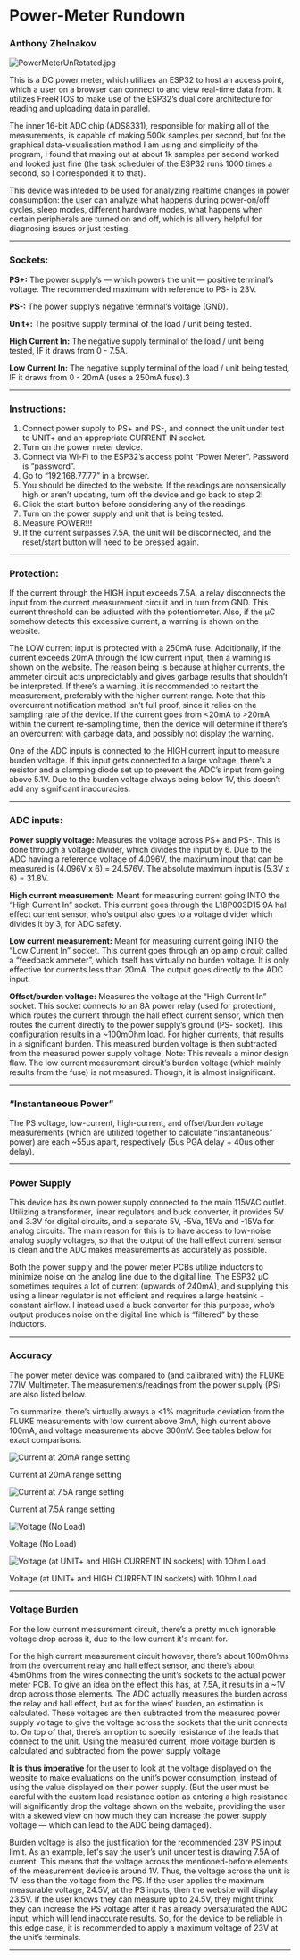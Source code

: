 # Power-Meter Rundown

### Anthony Zhelnakov

![PowerMeterUnRotated.jpg](Images/PowerMeterUnRotated.jpg)

This is a DC power meter, which utilizes an ESP32 to host an access point, which a user on a browser can connect to and view real-time data from. It utilizes FreeRTOS to make use of the ESP32’s dual core architecture for reading and uploading data in parallel.

The inner 16-bit ADC chip (ADS8331), responsible for making all of the measurements, is capable of making 500k samples per second, but for the graphical data-visualisation method I am using and simplicity of the program, I found that maxing out at about 1k samples per second worked and looked just fine (the task scheduler of the ESP32 runs 1000 times a second, so I corresponded it to that).

This device was inteded to be used for analyzing realtime changes in power consumption: the user can analyze what happens during power-on/off cycles, sleep modes, different hardware modes, what happens when certain peripherals are turned on and off, which is all very helpful for diagnosing issues or just testing.

---

### Sockets:

**PS+:**
The power supply’s — which powers the unit — positive terminal’s voltage. The recommended maximum with reference to PS- is 23V. 

**PS-:**
The power supply’s negative terminal’s voltage (GND).

**Unit+:**
The positive supply terminal of the load / unit being tested.

**High Current In:**
The negative supply terminal of the load / unit being tested, IF it draws from 0 - 7.5A.

**Low Current In:**
The negative supply terminal of the load / unit being tested, IF it draws from 0 - 20mA (uses a 250mA fuse).3

---

### Instructions:

1. Connect power supply to PS+ and PS-, and connect the unit under test to UNIT+ and an appropriate CURRENT IN socket.
2. Turn on the power meter device.
3. Connect via Wi-Fi to the ESP32’s access point “Power Meter”. Password is “password”. 
4. Go to “192.168.77.77” in a browser.
5. You should be directed to the website. If the readings are nonsensically high or aren’t updating, turn off the device and go back to step 2!
6. Click the start button before considering any of the readings.
7. Turn on the power supply and unit that is being tested.
8. Measure POWER!!!
9. If the current surpasses 7.5A, the unit will be disconnected, and the reset/start button will need to be pressed again.

---

### Protection:

If the current through the HIGH input exceeds 7.5A, a relay disconnects the input from the current measurement circuit and in turn from GND. This current threshold can be adjusted with the potentiometer. Also, if the µC somehow detects this excessive current, a warning is shown on the website.

The LOW current input is protected with a 250mA fuse. Additionally, if the current exceeds 20mA through the low current input, then a warning is shown on the website. The reason being is because at higher currents, the ammeter circuit acts unpredictably and gives garbage results that shouldn’t be interpreted. If there’s a warning, it is recommended to restart the measurement, preferably with the higher current range. 
Note that this overcurrent notification method isn’t full proof, since it relies on the sampling rate of the device. If the current goes from <20mA to >20mA within the current re-sampling time, then the device will determine if there’s an overcurrent with garbage data, and possibly not display the warning.

One of the ADC inputs is connected to the HIGH current input to measure burden voltage. If this input gets connected to a large voltage, there’s a resistor and a clamping diode set up to prevent the ADC’s input from going above 5.1V. Due to the burden voltage always being below 1V, this doesn’t add any significant inaccuracies. 

---

### ADC inputs:

**Power supply voltage:**
Measures the voltage across PS+ and PS-. This is done through a voltage divider, which divides the input by 6. Due to the ADC having a reference voltage of 4.096V, the maximum input that can be measured is (4.096V x 6) = 24.576V. The absolute maximum input is (5.3V x 6) = 31.8V.

**High current measurement:**
Meant for measuring current going INTO the “High Current In” socket. This current goes through the L18P003D15 9A hall effect current sensor, who’s output also goes to a voltage divider which divides it by 3, for ADC safety.

**Low current measurement:**
Meant for measuring current going INTO the “Low Current In” socket. This current goes through an op amp circuit called a “feedback ammeter”, which itself has virtually no burden voltage. It is only effective for currents less than 20mA. The output goes directly to the ADC input.

**Offset/burden voltage:** 
Measures the voltage at the “High Current In” socket. This socket connects to an 8A power relay (used for protection), which routes the current through the hall effect current sensor, which then routes the current directly to the power supply’s ground (PS- socket). This configuration results in a ~100mOhm load. For higher currents, that results in a significant burden.
This measured burden voltage is then subtracted from the measured power supply voltage.
Note: This reveals a minor design flaw. The low current measurement circuit’s burden voltage (which mainly results from the fuse) is not measured. Though, it is almost insignificant.

---

### “Instantaneous Power”

The PS voltage, low-current, high-current, and offset/burden voltage measurements (which are utilized together to calculate “instantaneous” power) are each ~55us apart, respectively (5us PGA delay + 40us other delay).

---

### Power Supply

This device has its own power supply connected to the main 115VAC outlet. Utilizing a transformer, linear regulators and buck converter, it provides 5V and 3.3V for digital circuits, and a separate 5V, -5Va, 15Va and -15Va for analog circuits. The main reason for this is to have access to low-noise analog supply voltages, so that the output of the hall effect current sensor is clean and the ADC makes measurements as accurately as possible.

Both the power supply and the power meter PCBs utilize inductors to minimize noise on the analog line due to the digital line. The ESP32 µC sometimes requires a lot of current (upwards of 240mA), and supplying this using a linear regulator is not efficient and requires a large heatsink + constant airflow. I instead used a buck converter for this purpose, who’s output produces noise on the digital line which is “filtered” by these inductors.

---

### Accuracy

The power meter device was compared to (and calibrated with) the FLUKE 77IV Multimeter. The measurements/readings from the power supply (PS) are also listed below.

To summarize, there’s virtually always a <1% magnitude deviation from the FLUKE measurements with low current above 3mA, high current above 100mA, and voltage measurements above 300mV. See tables below for exact comparisons.

![Current at 20mA range setting](Images/Untitled.png)

Current at 20mA range setting

![Current at 7.5A range setting](Images/Untitled%201.png)

Current at 7.5A range setting

![Voltage (No Load)](Images/Untitled%202.png)

Voltage (No Load)

![Voltage (at UNIT+ and HIGH CURRENT IN sockets) with 1Ohm Load](Images/Untitled%203.png)

Voltage (at UNIT+ and HIGH CURRENT IN sockets) with 1Ohm Load

---

### Voltage Burden

For the low current measurement circuit, there’s a pretty much ignorable voltage drop across it, due to the low current it's meant for.

For the high current measurement circuit however, there’s about 100mOhms from the overcurrent relay and hall effect sensor, and there’s about 45mOhms from the wires connecting the unit’s sockets to the actual power meter PCB. To give an idea on the effect this has, at 7.5A, it results in a ~1V drop across those elements. 
The ADC actually measures the burden across the relay and hall effect, but as for the wires’ burden, an estimation is calculated. These voltages are then subtracted from the measured power supply voltage to give the voltage across the sockets that the unit connects to. On top of that, there’s an option to specify resistance of the leads that connect to the unit. Using the measured current, more voltage burden is calculated and subtracted from the power supply voltage 

**It is thus imperative** for the user to look at the voltage displayed on the website to make evaluations on the unit’s power consumption, instead of using the value displayed on their power supply. 
(But the user must be careful with the custom lead resistance option as entering a high resistance will significantly drop the voltage shown on the website, providing the user with a skewed view on how much they can increase the power supply voltage — which can lead to the ADC being damaged). 

Burden voltage is also the justification for the recommended 23V PS input limit. As an example, let's say the user’s unit under test is drawing 7.5A of current. This means that the voltage across the mentioned-before elements of the measurement device is around 1V. Thus, the voltage across the unit is 1V less than the voltage from the PS. If the user applies the maximum measurable voltage, 24.5V, at the PS inputs, then the website will display 23.5V. If the user knows they can measure up to 24.5V, they might think they can increase the PS voltage after it has already oversaturated the ADC input, which will lend inaccurate results. 
So, for the device to be reliable in this edge case, it is recommended to apply a maximum voltage of 23V at the unit’s terminals.

---